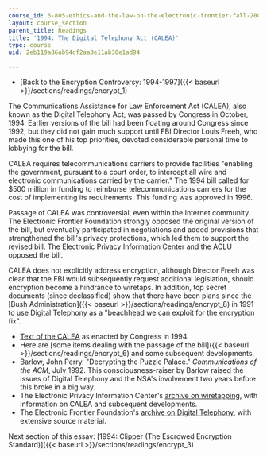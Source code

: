 ```yaml
---
course_id: 6-805-ethics-and-the-law-on-the-electronic-frontier-fall-2005
layout: course_section
parent_title: Readings
title: '1994: The Digital Telephony Act (CALEA)'
type: course
uid: 2eb119a86ab94df2aa3e11ab30e1ad94

---
```


*   [Back to the Encryption Controversy: 1994-1997]({{< baseurl >}}/sections/readings/encrypt_1)

The Communications Assistance for Law Enforcement Act (CALEA), also known as the Digital Telephony Act, was passed by Congress in October, 1994. Earlier versions of the bill had been floating around Congress since 1992, but they did not gain much support until FBI Director Louis Freeh, who made this one of his top priorities, devoted considerable personal time to lobbying for the bill.

CALEA requires telecommunications carriers to provide facilities "enabling the government, pursuant to a court order, to intercept all wire and electronic communications carried by the carrier." The 1994 bill called for $500 million in funding to reimburse telecommunications carriers for the cost of implementing its requirements. This funding was approved in 1996.

Passage of CALEA was controversial, even within the Internet community. The Electronic Frontier Foundation strongly opposed the original version of the bill, but eventually participated in negotiations and added provisions that strengthened the bill's privacy protections, which led them to support the revised bill. The Electronic Privacy Information Center and the ACLU opposed the bill.

CALEA does not explicitly address encryption, although Director Freeh was clear that the FBI would subsequently request additional legislation, should encryption become a hindrance to wiretaps. In addition, top secret documents (since declassified) show that there have been plans since the [Bush Administration]({{< baseurl >}}/sections/readings/encrypt_8) in 1991 to use Digital Telephony as a "beachhead we can exploit for the encryption fix".

*   [Text of the CALEA](http://www.eff.org/Privacy/Surveillance/CALEA/?f=archive.html) as enacted by Congress in 1994.
*   Here are [some items dealing with the passage of the bill]({{< baseurl >}}/sections/readings/encrypt_6) and some subsequent developments.
*   Barlow, John Perry. "Decrypting the Puzzle Palace." _Communications of the ACM_, July 1992. This consciousness-raiser by Barlow raised the issues of Digital Telephony and the NSA's involvement two years before this broke in a big way.
*   The Electronic Privacy Information Center's [archive on wiretapping](http://www.epic.org/privacy/wiretap/), with information on CALEA and subsequent developments.
*   The Electronic Frontier Foundation's [archive on Digital Telephony](http://www.eff.org/Privacy/Surveillance/CALEA/?f=archive.html), with extensive source material.

Next section of this essay: [1994: Clipper (The Escrowed Encryption Standard)]({{< baseurl >}}/sections/readings/encrypt_3)
